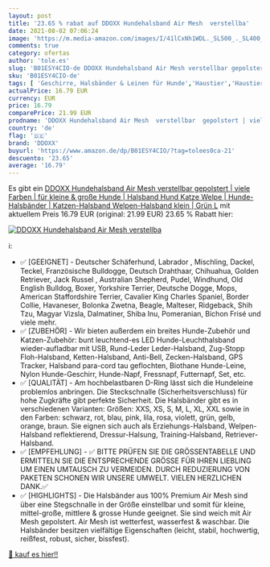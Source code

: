 ```yaml
---
layout: post
title: '23.65 % rabat auf DDOXX Hundehalsband Air Mesh  verstellba'
date: 2021-08-02 07:06:24
image: 'https://m.media-amazon.com/images/I/41lCxNh1WDL._SL500_._SL400_.jpg'
comments: true
category: ofertas
author: 'tole.es'
slug: 'B01ESY4CIO-de DDOXX Hundehalsband Air Mesh verstellbar gepolstert |...'
sku: 'B01ESY4CIO-de'
tags: [ 'Geschirre, Halsbänder & Leinen für Hunde','Haustier','Haustierbedarf','Hundebedarf','Hundehalsbänder','Klassische Hundehalsbänder','ddoxx', ]
actualPrice: 16.79 EUR
currency: EUR
price: 16.79
comparePrice: 21.99 EUR
prodname: 'DDOXX Hundehalsband Air Mesh  verstellbar  gepolstert | viele Farben | für kleine & große Hunde | Halsband Hund Katze Welpe | Hunde-Halsbänder | Katzen-Halsband Welpen-Halsband klein | Grün  L'
country: 'de'
flag: '🇩🇪'
brand: 'DDOXX'
buyurl: 'https://www.amazon.de/dp/B01ESY4CIO/?tag=tolees0ca-21'
descuento: '23.65'
average: '16.79'
---
```


Es gibt ein [DDOXX Hundehalsband Air Mesh  verstellbar  gepolstert | viele Farben | für kleine & große Hunde | Halsband Hund Katze Welpe | Hunde-Halsbänder | Katzen-Halsband Welpen-Halsband klein | Grün  L](https://www.amazon.de/dp/B01ESY4CIO/?tag=tolees0ca-21) mit aktuellem Preis 16.79 EUR (original: 21.99 EUR) 23.65 % Rabatt hier:

[![DDOXX Hundehalsband Air Mesh  verstellba](https://m.media-amazon.com/images/I/41lCxNh1WDL._SL500_._SL400_.jpg)](https://www.amazon.de/dp/B01ESY4CIO/?tag=tolees0ca-21)

ℹ️:

- ✅ [GEEIGNET] - Deutscher Schäferhund, Labrador , Mischling, Dackel, Teckel, Französische Bulldogge, Deutsch Drahthaar, Chihuahua, Golden Retriever, Jack Russel , Australian Shepherd, Pudel, Windhund, Old English Bulldog, Boxer, Yorkshire Terrier, Deutsche Dogge, Mops, American Staffordshire Terrier, Cavalier King Charles Spaniel, Border Collie, Havaneser, Bolonka Zwetna, Beagle, Malteser, Ridgeback, Shih Tzu, Magyar Vizsla, Dalmatiner, Shiba Inu, Pomeranian, Bichon Frisé und viele mehr.
- ✅ [ZUBEHÖR] - Wir bieten außerdem ein breites Hunde-Zubehör und Katzen-Zubehör: bunt leuchtend-es LED Hunde-Leuchthalsband wieder-aufladbar mit USB, Rund-Leder Leder-Halsband, Zug-Stopp Floh-Halsband, Ketten-Halsband, Anti-Bell, Zecken-Halsband, GPS Tracker, Halsband para-cord tau geflochten, Biothane Hunde-Leine, Nylon Hunde-Geschirr, Hunde-Napf, Fressnapf, Futternapf, Set, etc.
- ✅ [QUALITÄT] - Am hochbelastbaren D-Ring lässt sich die Hundeleine problemlos anbringen. Die Steckschnalle (Sicherheitsverschluss) für hohe Zugkräfte gibt perfekte Sicherheit. Die Halsbänder gibt es in verschiedenen Varianten: Größen: XXS, XS, S, M, L, XL, XXL sowie in den Farben: schwarz, rot, blau, pink, lila, rosa, violett, grün, gelb, orange, braun. Sie eignen sich auch als Erziehungs-Halsband, Welpen-Halsband reflektierend, Dressur-Halsung, Training-Halsband, Retriever-Halsband.
- ✅ [EMPFEHLUNG] - ✅ BITTE PRÜFEN SIE DIE GRÖSSENTABELLE UND ERMITTELN SIE DIE ENTSPRECHENDE GRÖSSE FÜR IHREN LIEBLING UM EINEN UMTAUSCH ZU VERMEIDEN. DURCH REDUZIERUNG VON PAKETEN SCHONEN WIR UNSERE UMWELT. VIELEN HERZLICHEN DANK.✅
- ✅ [HIGHLIGHTS] - Die Halsbänder aus 100% Premium Air Mesh sind über eine Stegschnalle in der Größe einstellbar und somit für kleine, mittel-große, mittlere & grosse Hunde geeignet. Sie sind weich mit Air Mesh gepolstert. Air Mesh ist wetterfest, wasserfest & waschbar. Die Halsbänder besitzen vielfältige Eigenschaften (leicht, stabil, hochwertig, reißfest, robust, sicher, bissfest).

[🛒 kauf es hier!!](https://www.amazon.de/dp/B01ESY4CIO/?tag=tolees0ca-21)
